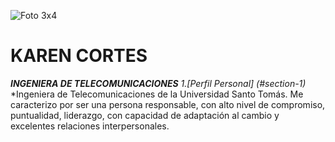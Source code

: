 ![Foto 3x4](https://user-images.githubusercontent.com/126521214/222595785-9bfe6b01-4124-4856-9341-2784064cf529.jpg)

# KAREN CORTES
***INGENIERA DE TELECOMUNICACIONES***
*1.[Perfil Personal] (#section-1)*
*Ingeniera de Telecomunicaciones de la Universidad Santo Tomás.
Me caracterizo por ser una persona responsable, con alto nivel de compromiso, puntualidad, liderazgo, con capacidad de adaptación al cambio y excelentes relaciones interpersonales.
 

